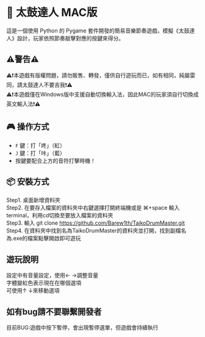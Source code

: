 # 🥁 太鼓達人 MAC版

這是一個使用 Python 的 Pygame 套件開發的簡易音樂節奏遊戲，模擬《太鼓達人》設計，玩家依照節奏敲擊對應的按鍵來得分。

## ⚠️警告⚠️
⚠❗本遊戲有版權問題，請勿販售、轉發，僅供自行遊玩而已，如有相同，純屬雷同，請太鼓達人不要吉我❗⚠<br>
⚠❗本遊戲僅在Windows版中支援自動切換輸入法，因此MAC的玩家須自行切換成英文輸入法❗⚠

## 🎮 操作方式

- `F` 鍵：打「咚」（紅）
- `J` 鍵：打「咔」（藍）
- 按鍵要配合上方的音符打擊時機！

## 📦 安裝方式

Step1. 桌面新增資料夾<br>
Step2. 在要存入檔案的資料夾中右鍵選擇打開終端機或是 ⌘+space 輸入terminal，利用cd切換至要放入檔案的資料夾<br>
Step3. 輸入 git clone https://github.com/Barew1th/TaikoDrumMaster.git<br>
Step4. 在資料夾中找到名為TaikoDrumMaster的資料夾並打開，找到副檔名為.exe的檔案點擊開啟即可遊玩

## 遊玩說明

設定中有音量設定，使用← →調整音量<br>
字體變紅色表示現在在哪個選項<br>
可使用↑ ↓來移動選項


## 如有bug請不要聯繫開發者<br>

目前BUG:遊戲中按下暫停，會出現暫停選單，但遊戲會持續執行


